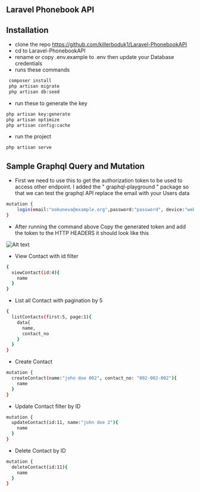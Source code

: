 ## Laravel Phonebook API

## Installation

- clone the repo https://github.com/killerboduk1/Laravel-PhonebookAPI
- cd to Laravel-PhonebookAPI
- rename or copy .env.example to .env then update your Database credentials
- runs these commands

```bash
 composer install
 php artisan migrate
 php artisan db:seed
```
- run these to generate the key

```bash
php artisan key:generate
php artisan optimize
php artisan config:cache
```

- run the project

```bash
php artisan serve
```

## Sample Graphql Query and Mutation

- First we need to use this to get the authorization token to be used to access other endpoint. 
  I added the " graphql-playground " package so that we can test the graphql API
  replace the email with your Users data
```bash
mutation {
    login(email:"ookuneva@example.org",password:"password", device:"web")
}
```

- After running the command above Copy the generated token and add the token to the HTTP HEADERS it should look like this

![Alt text](https://i.ibb.co/tQJyg95/Screenshot-at-Dec-15-15-02-43.png "Optional Title")



-  View Contact with id filter
```bash
{
  viewContact(id:4){
    name
  }
}
```

-  List all Contact with pagination by 5
```bash
{
  listContacts(first:5, page:1){
    data{
      name,
      contact_no
    }
  }
}
```

-  Create Contact
```bash
mutation {
  createContact(name:"john doe 002", contact_no: "002-002-002"){
    name
  }
}
```

-  Update Contact filter by ID
```bash
mutation {
  updateContact(id:11, name:"john doe 2"){
    name
  }
}
```

-  Delete Contact by ID
```bash
mutation {
  deleteContact(id:11){
    name
  }
}
```
